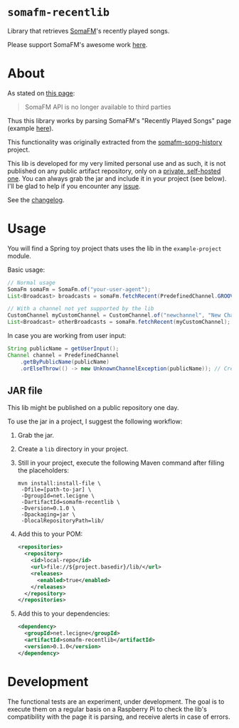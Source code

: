 # `somafm-recentlib`

Library that retrieves [SomaFM][1]'s recently played songs.

Please support SomaFM's awesome work [here][2].

# About

As stated on [this page][3]:

> SomaFM API is no longer available to third parties

Thus this library works by parsing SomaFM's "Recently Played Songs" page (example [here][4]).

This functionality was originally extracted from the [somafm-song-history][5] project.

This lib is developed for my very limited personal use and as such, it is not published on any
public artifact repository, only on a [private, self-hosted one][6]. You can always grab the jar and
include it in your project (see below). I'll be glad to help if you encounter any [issue][7].

See the [changelog][8].

# Usage

You will find a Spring toy project thats uses the lib in the `example-project` module.

Basic usage:

```java
// Normal usage
SomaFm somaFm = SomaFm.of("your-user-agent");
List<Broadcast> broadcasts = somaFm.fetchRecent(PredefinedChannel.GROOVE_SALAD);

// With a channel not yet supported by the lib
CustomChannel myCustomChannel = CustomChannel.of("newchannel", "New Channel", false);
List<Broadcast> otherBroadcasts = somaFm.fetchRecent(myCustomChannel);
```

In case you are working from user input:

```java
String publicName = getUserInput();
Channel channel = PredefinedChannel
    .getByPublicName(publicName)
    .orElseThrow(() -> new UnknownChannelException(publicName)); // Create your own exception
```

## JAR file

This lib might be published on a public repository one day.

To use the jar in a project, I suggest the following workflow:

1. Grab the jar.

2. Create a `lib` directory in your project.

3. Still in your project, execute the following Maven command after filling the placeholders:

   ```shell
   mvn install:install-file \
    -Dfile=[path-to-jar] \
    -DgroupId=net.lecigne \
    -DartifactId=somafm-recentlib \
    -Dversion=0.1.0 \
    -Dpackaging=jar \
    -DlocalRepositoryPath=lib/
   ```

4. Add this to your POM:

   ```xml
   <repositories>
     <repository>
       <id>local-repo</id>
       <url>file://${project.basedir}/lib/</url>
       <releases>
         <enabled>true</enabled>
       </releases>
     </repository>
   </repositories>
   ```

5. Add this to your dependencies:

   ```xml
   <dependency>
     <groupId>net.lecigne</groupId>
     <artifactId>somafm-recentlib</artifactId>
     <version>0.1.0</version>
   </dependency>
   ```

# Development

The functional tests are an experiment, under development. The goal is to execute them on a regular
basis on a Raspberry Pi to check the lib's compatibility with the page it is parsing, and receive
alerts in case of errors.

[1]: https://somafm.com

[2]: https://somafm.com/support/

[3]: https://somafm.com/linktous/api.html

[4]: https://somafm.com/dronezone/songhistory.html

[5]: https://github.com/alecigne/somafm-song-history

[6]: https://reposilite.com/

[7]: https://github.com/alecigne/somafm-recently-played/issues

[8]: CHANGELOG.md
